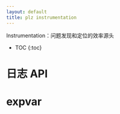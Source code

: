 ```yaml
---
layout: default
title: plz instrumentation
---
```


Instrumentation：问题发现和定位的效率源头

* TOC
{:toc}

# 日志 API

# expvar




